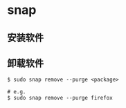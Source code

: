 # snap

## 安装软件

## 卸载软件

```shell
$ sudo snap remove --purge <package>

# e.g.
$ sudo snap remove --purge firefox
```
